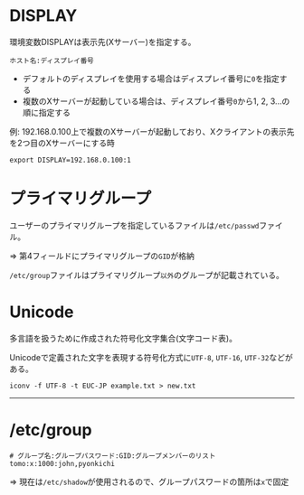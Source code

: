 # DISPLAY

環境変数DISPLAYは表示先(Xサーバー)を指定する。

```
ホスト名:ディスプレイ番号
```

- デフォルトのディスプレイを使用する場合はディスプレイ番号に`0`を指定する
- 複数のXサーバーが起動している場合は、ディスプレイ番号`0`から1, 2, 3...の順に指定する

例: 192.168.0.100上で複数のXサーバーが起動しており、Xクライアントの表示先を2つ目のXサーバーにする時

```
export DISPLAY=192.168.0.100:1
```

# プライマリグループ

ユーザーのプライマリグループを指定しているファイルは`/etc/passwd`ファイル。

=> 第4フィールドにプライマリグループの`GID`が格納

`/etc/group`ファイルはプライマリグループ`以外`のグループが記載されている。

# Unicode

多言語を扱うために作成された符号化文字集合(文字コード表)。

Unicodeで定義された文字を表現する符号化方式に`UTF-8`, `UTF-16`, `UTF-32`などがある。

```
iconv -f UTF-8 -t EUC-JP example.txt > new.txt
```

---

# /etc/group

```
# グループ名:グループパスワード:GID:グループメンバーのリスト
tomo:x:1000:john,pyonkichi
```

=> 現在は`/etc/shadow`が使用されるので、グループパスワードの箇所は`x`で固定


